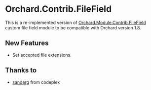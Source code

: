 # Orchard.Contrib.FileField #
This is a re-implemented version of [Orchard.Module.Contrib.FileField](https://gallery.orchardproject.net/List/Modules/Orchard.Module.Contrib.FileField) custom file field module to be compatible with Orchard version 1.8.

## New Features ##
- Set accepted file extensions.







## Thanks to ##
- [sanderg](https://www.codeplex.com/site/users/view/sanderg) from codeplex
